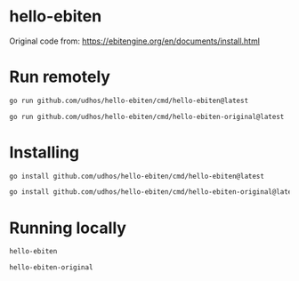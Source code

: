 # hello-ebiten

Original code from: https://ebitengine.org/en/documents/install.html

# Run remotely

```bash
go run github.com/udhos/hello-ebiten/cmd/hello-ebiten@latest

go run github.com/udhos/hello-ebiten/cmd/hello-ebiten-original@latest
```

# Installing

```bash
go install github.com/udhos/hello-ebiten/cmd/hello-ebiten@latest

go install github.com/udhos/hello-ebiten/cmd/hello-ebiten-original@latest
```

# Running locally

```bash
hello-ebiten

hello-ebiten-original
```
